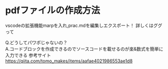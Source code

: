 # pdfファイルの作成方法
vscodeの拡張機能marpを入れ,prac.mdを編集しエクスポート！
詳しくはググって

Q.どうしてパワポじゃないの？ <br>
A.コードブロックを作成できるのでソースコードを載せるのが楽&数式を簡単に入力できる
参考サイト
https://qiita.com/tomo_makes/items/aafae4021986553ae1d8
